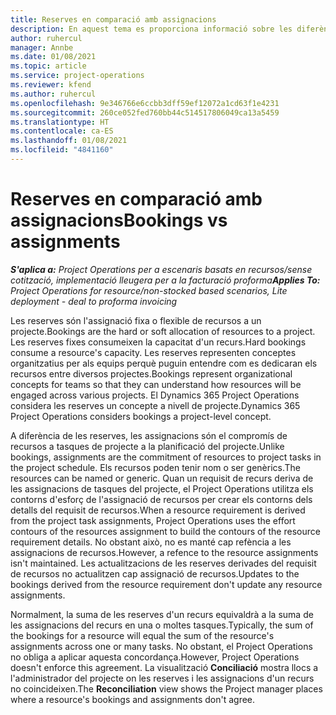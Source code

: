 ```yaml
---
title: Reserves en comparació amb assignacions
description: En aquest tema es proporciona informació sobre les diferències entre les reserves de recursos i les assignacions de recursos.
author: ruhercul
manager: Annbe
ms.date: 01/08/2021
ms.topic: article
ms.service: project-operations
ms.reviewer: kfend
ms.author: ruhercul
ms.openlocfilehash: 9e346766e6ccbb3dff59ef12072a1cd63f1e4231
ms.sourcegitcommit: 260ce052fed760bb44c514517806049ca13a5459
ms.translationtype: HT
ms.contentlocale: ca-ES
ms.lasthandoff: 01/08/2021
ms.locfileid: "4841160"
---
```

# <a name="bookings-vs-assignments"></a><span data-ttu-id="660cf-103">Reserves en comparació amb assignacions</span><span class="sxs-lookup"><span data-stu-id="660cf-103">Bookings vs assignments</span></span>

<span data-ttu-id="660cf-104">_**S'aplica a:** Project Operations per a escenaris basats en recursos/sense cotització, implementació lleugera per a la facturació proforma_</span><span class="sxs-lookup"><span data-stu-id="660cf-104">_**Applies To:** Project Operations for resource/non-stocked based scenarios, Lite deployment - deal to proforma invoicing_</span></span>

<span data-ttu-id="660cf-105">Les reserves són l'assignació fixa o flexible de recursos a un projecte.</span><span class="sxs-lookup"><span data-stu-id="660cf-105">Bookings are the hard or soft allocation of resources to a project.</span></span> <span data-ttu-id="660cf-106">Les reserves fixes consumeixen la capacitat d'un recurs.</span><span class="sxs-lookup"><span data-stu-id="660cf-106">Hard bookings consume a resource's capacity.</span></span> <span data-ttu-id="660cf-107">Les reserves representen conceptes organitzatius per als equips perquè puguin entendre com es dedicaran els recursos entre diversos projectes.</span><span class="sxs-lookup"><span data-stu-id="660cf-107">Bookings represent organizational concepts for teams so that they can understand how resources will be engaged across various projects.</span></span> <span data-ttu-id="660cf-108">El Dynamics 365 Project Operations considera les reserves un concepte a nivell de projecte.</span><span class="sxs-lookup"><span data-stu-id="660cf-108">Dynamics 365 Project Operations considers bookings a project-level concept.</span></span> 

<span data-ttu-id="660cf-109">A diferència de les reserves, les assignacions són el compromís de recursos a tasques de projecte a la planificació del projecte.</span><span class="sxs-lookup"><span data-stu-id="660cf-109">Unlike bookings, assignments are the commitment of resources to project tasks in the project schedule.</span></span> <span data-ttu-id="660cf-110">Els recursos poden tenir nom o ser genèrics.</span><span class="sxs-lookup"><span data-stu-id="660cf-110">The resources can be named or generic.</span></span>  <span data-ttu-id="660cf-111">Quan un requisit de recurs deriva de les assignacions de tasques del projecte, el Project Operations utilitza els contorns d'esforç de l'assignació de recursos per crear els contorns dels detalls del requisit de recursos.</span><span class="sxs-lookup"><span data-stu-id="660cf-111">When a resource requirement is derived from the project task assignments, Project Operations uses the effort contours of the resources assignment to build the contours of the resource requirement details.</span></span> <span data-ttu-id="660cf-112">No obstant això, no es manté cap refència a les assignacions de recursos.</span><span class="sxs-lookup"><span data-stu-id="660cf-112">However, a refence to the resource assignments isn't maintained.</span></span> <span data-ttu-id="660cf-113">Les actualitzacions de les reserves derivades del requisit de recursos no actualitzen cap assignació de recursos.</span><span class="sxs-lookup"><span data-stu-id="660cf-113">Updates to the bookings derived from the resource requirement don't update any resource assignments.</span></span>

<span data-ttu-id="660cf-114">Normalment, la suma de les reserves d'un recurs equivaldrà a la suma de les assignacions del recurs en una o moltes tasques.</span><span class="sxs-lookup"><span data-stu-id="660cf-114">Typically, the sum of the bookings for a resource will equal the sum of the resource's assignments across one or many tasks.</span></span> <span data-ttu-id="660cf-115">No obstant, el Project Operations no obliga a aplicar aquesta concordança.</span><span class="sxs-lookup"><span data-stu-id="660cf-115">However, Project Operations doesn't enforce this agreement.</span></span> <span data-ttu-id="660cf-116">La visualització **Conciliació** mostra llocs a l'administrador del projecte on les reserves i les assignacions d'un recurs no coincideixen.</span><span class="sxs-lookup"><span data-stu-id="660cf-116">The **Reconciliation** view shows the Project manager places where a resource's bookings and assignments don't agree.</span></span>


